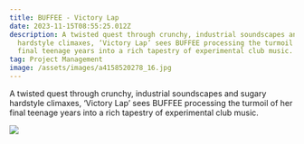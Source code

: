 ```yaml
---
title: BUFFEE - Victory Lap
date: 2023-11-15T08:55:25.012Z
description: A twisted quest through crunchy, industrial soundscapes and sugary
  hardstyle climaxes, ‘Victory Lap’ sees BUFFEE processing the turmoil of her
  final teenage years into a rich tapestry of experimental club music.
tag: Project Management
image: /assets/images/a4158520278_16.jpg
---
```

A twisted quest through crunchy, industrial soundscapes and sugary hardstyle climaxes, ‘Victory Lap’ sees BUFFEE processing the turmoil of her final teenage years into a rich tapestry of experimental club music.



![](/assets/images/buffeepressshot02.png)